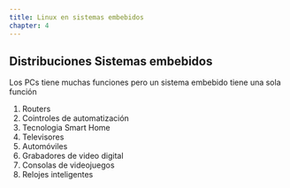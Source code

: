 ```yaml
---
title: Linux en sistemas embebidos
chapter: 4
---
```


## Distribuciones Sistemas embebidos

Los PCs tiene muchas funciones pero un sistema embebido tiene una sola función

1. Routers
2. Cointroles de automatización
3. Tecnologia Smart Home
4. Televisores
5. Automóviles
6. Grabadores de video digital
7. Consolas de videojuegos
8. Relojes inteligentes